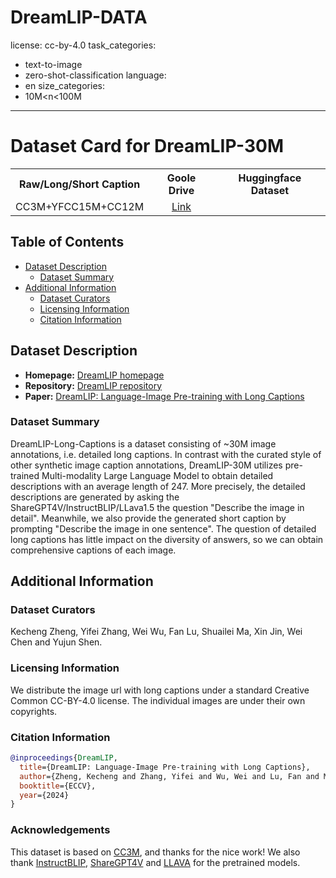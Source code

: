 # DreamLIP-DATA
license: cc-by-4.0
task_categories:
- text-to-image
- zero-shot-classification
language:
- en
size_categories:
- 10M<n<100M
---
# Dataset Card for DreamLIP-30M

<table><tbody>
<!-- START TABLE -->
<!-- TABLE HEADER -->
<th valign="center">Raw/Long/Short Caption</th>
<th valign="center">Goole Drive</th>
<th valign="center">Huggingface Dataset</th>

<!-- TABLE BODY -->
<tr>
<td align="center">CC3M+YFCC15M+CC12M</td>
<td align="center"><a href="https://huggingface.co/datasets/qidouxiong619/dreamlip_long_captions">Link</a></td>
</tr>
</tbody></table>


## Table of Contents
- [Dataset Description](#dataset-description)
  - [Dataset Summary](#dataset-summary)
- [Additional Information](#additional-information)
  - [Dataset Curators](#dataset-curators)
  - [Licensing Information](#licensing-information)
  - [Citation Information](#citation-information)

## Dataset Description

- **Homepage:** [DreamLIP homepage](https://zyf0619sjtu.github.io/dream-lip/)
- **Repository:** [DreamLIP repository](https://github.com/zyf0619sjtu/DreamLIP)
- **Paper:** [DreamLIP: Language-Image Pre-training with Long Captions](https://arxiv.org/pdf/2403.17007)

### Dataset Summary

DreamLIP-Long-Captions is a dataset consisting of ~30M image annotations, i.e. detailed long captions. In contrast with the curated style of other synthetic image caption annotations, DreamLIP-30M utilizes pre-trained Multi-modality Large Language Model to obtain detailed descriptions with an average length of 247. More precisely, the detailed descriptions are generated by asking the ShareGPT4V/InstructBLIP/LLava1.5 the question "Describe the image in detail". Meanwhile, we also provide the generated short caption by prompting "Describe the image in one sentence". The question of detailed long captions has little impact on the diversity of answers, so we can obtain comprehensive captions of each image.  

## Additional Information

### Dataset Curators

Kecheng Zheng, Yifei Zhang, Wei Wu, Fan Lu, Shuailei Ma, Xin Jin, Wei Chen and Yujun Shen.

### Licensing Information

We distribute the image url with long captions under a standard Creative Common CC-BY-4.0 license. The individual images are under their own copyrights.

### Citation Information

```bibtex
@inproceedings{DreamLIP,
  title={DreamLIP: Language-Image Pre-training with Long Captions},
  author={Zheng, Kecheng and Zhang, Yifei and Wu, Wei and Lu, Fan and Ma, Shuailei and Jin, Xin and Chen, Wei and Shen, Yujun},
  booktitle={ECCV},
  year={2024}
}
```

### Acknowledgements
This dataset is based on [CC3M](https://huggingface.co/datasets/pixparse/cc3m-wds), and thanks for the nice work! 
We also thank [InstructBLIP](https://github.com/salesforce/LAVIS), [ShareGPT4V](https://github.com/InternLM/InternLM-XComposer) and [LLAVA](https://github.com/haotian-liu/LLaVA) for the pretrained models.
